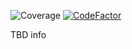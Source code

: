 ![Coverage](https://img.shields.io/badge/Coverage-81.9%25-brightgreen)
[![CodeFactor](https://www.codefactor.io/repository/github/pictowolf/excel-mapper/badge)](https://www.codefactor.io/repository/github/pictowolf/excel-mapper)

TBD info
